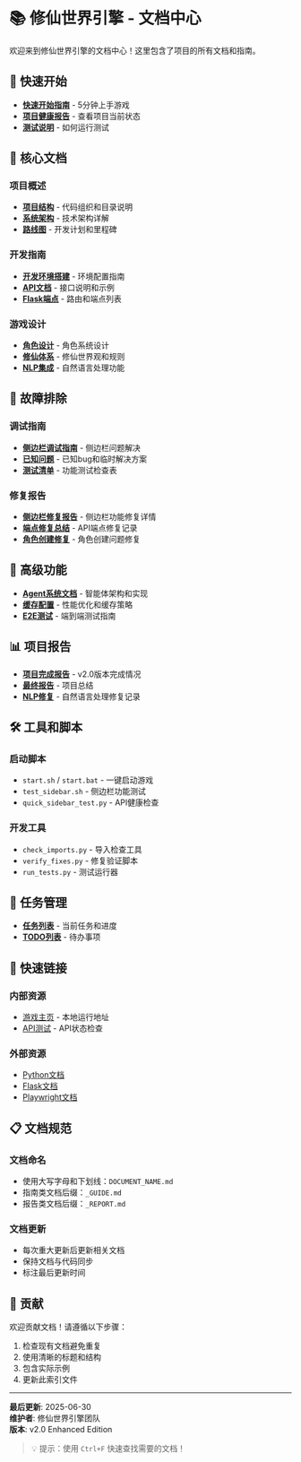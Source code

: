 # 📚 修仙世界引擎 - 文档中心

欢迎来到修仙世界引擎的文档中心！这里包含了项目的所有文档和指南。

## 🚀 快速开始

- **[快速开始指南](./QUICK_START.md)** - 5分钟上手游戏
- **[项目健康报告](../PROJECT_HEALTH_REPORT.md)** - 查看项目当前状态
- **[测试说明](../TEST_INSTRUCTIONS.md)** - 如何运行测试

## 📖 核心文档

### 项目概述
- **[项目结构](./PROJECT_STRUCTURE.md)** - 代码组织和目录说明
- **[系统架构](./architecture/)** - 技术架构详解
- **[路线图](./ROADMAP.md)** - 开发计划和里程碑

### 开发指南
- **[开发环境搭建](./setup/)** - 环境配置指南
- **[API文档](./api/)** - 接口说明和示例
- **[Flask端点](./flask_endpoints.md)** - 路由和端点列表

### 游戏设计
- **[角色设计](./character_design.md)** - 角色系统设计
- **[修仙体系](./xiuxian_project_doc.md)** - 修仙世界观和规则
- **[NLP集成](./deepseek_nlp_guide.md)** - 自然语言处理功能

## 🔧 故障排除

### 调试指南
- **[侧边栏调试指南](../SIDEBAR_DEBUG_GUIDE.md)** - 侧边栏问题解决
- **[已知问题](./KNOWN_BUGS.md)** - 已知bug和临时解决方案
- **[测试清单](./test_checklist.md)** - 功能测试检查表

### 修复报告
- **[侧边栏修复报告](../SIDEBAR_FIX_REPORT.md)** - 侧边栏功能修复详情
- **[端点修复总结](./endpoint_fixes_summary.md)** - API端点修复记录
- **[角色创建修复](./CHARACTER_CREATION_FIX.md)** - 角色创建问题修复

## 🤖 高级功能

- **[Agent系统文档](../agent.md)** - 智能体架构和实现
- **[缓存配置](./cache_settings.md)** - 性能优化和缓存策略
- **[E2E测试](../tests/E2E_TEST_COMPLETE_GUIDE.md)** - 端到端测试指南

## 📊 项目报告

- **[项目完成报告](../PROJECT_COMPLETE.md)** - v2.0版本完成情况
- **[最终报告](../FINAL_REPORT.md)** - 项目总结
- **[NLP修复](../NLP_FIX.md)** - 自然语言处理修复记录

## 🛠️ 工具和脚本

### 启动脚本
- `start.sh` / `start.bat` - 一键启动游戏
- `test_sidebar.sh` - 侧边栏功能测试
- `quick_sidebar_test.py` - API健康检查

### 开发工具
- `check_imports.py` - 导入检查工具
- `verify_fixes.py` - 修复验证脚本
- `run_tests.py` - 测试运行器

## 📝 任务管理

- **[任务列表](../tasks.md)** - 当前任务和进度
- **[TODO列表](../PROJECT_HEALTH_REPORT.md#todo-列表-)** - 待办事项

## 🔗 快速链接

### 内部资源
- [游戏主页](http://localhost:5001) - 本地运行地址
- [API测试](http://localhost:5001/status) - API状态检查

### 外部资源
- [Python文档](https://docs.python.org/3/)
- [Flask文档](https://flask.palletsprojects.com/)
- [Playwright文档](https://playwright.dev/)

## 📋 文档规范

### 文档命名
- 使用大写字母和下划线：`DOCUMENT_NAME.md`
- 指南类文档后缀：`_GUIDE.md`
- 报告类文档后缀：`_REPORT.md`

### 文档更新
- 每次重大更新后更新相关文档
- 保持文档与代码同步
- 标注最后更新时间

## 🤝 贡献

欢迎贡献文档！请遵循以下步骤：

1. 检查现有文档避免重复
2. 使用清晰的标题和结构
3. 包含实际示例
4. 更新此索引文件

---

**最后更新**: 2025-06-30  
**维护者**: 修仙世界引擎团队  
**版本**: v2.0 Enhanced Edition

> 💡 提示：使用 `Ctrl+F` 快速查找需要的文档！
